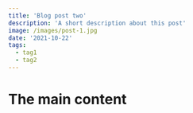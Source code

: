 ```yaml
---
title: 'Blog post two'
description: 'A short description about this post'
image: /images/post-1.jpg
date: '2021-10-22'
tags:
  - tag1
  - tag2
---
```


# The main content
